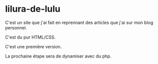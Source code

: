 # lilura-de-lulu

C'est un site que j'ai fait en reprennant des articles que j'ai sur mon blog personnel.

C'est du pur HTML/CSS.

C'est une première version.

La prochaine étape sera de dynamiser avec du php.